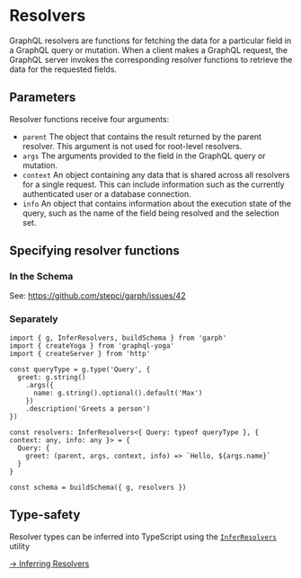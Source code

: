 # Resolvers

GraphQL resolvers are functions for fetching the data for a particular field in a GraphQL query or mutation. When a client makes a GraphQL request, the GraphQL server invokes the corresponding resolver functions to retrieve the data for the requested fields.

## Parameters

Resolver functions receive four arguments:

- `parent`
  The object that contains the result returned by the parent resolver. This argument is not used for root-level resolvers.
- `args`
  The arguments provided to the field in the GraphQL query or mutation.
- `context`
  An object containing any data that is shared across all resolvers for a single request. This can include information such as the currently authenticated user or a database connection.
- `info`
  An object that contains information about the execution state of the query, such as the name of the field being resolved and the selection set.

## Specifying resolver functions

### In the Schema

See: https://github.com/stepci/garph/issues/42

### Separately

```ts{13-17} [Example]
import { g, InferResolvers, buildSchema } from 'garph'
import { createYoga } from 'graphql-yoga'
import { createServer } from 'http'

const queryType = g.type('Query', {
  greet: g.string()
    .args({
      name: g.string().optional().default('Max')
    })
    .description('Greets a person')
})

const resolvers: InferResolvers<{ Query: typeof queryType }, { context: any, info: any }> = {
  Query: {
    greet: (parent, args, context, info) => `Hello, ${args.name}`
  }
}

const schema = buildSchema({ g, resolvers })
```

## Type-safety

Resolver types can be inferred into TypeScript using the [`InferResolvers`](/api/modules.html#inferresolvers) utility

[→ Inferring Resolvers](/docs/guide/inferring-types.md#inferring-resolvers)
